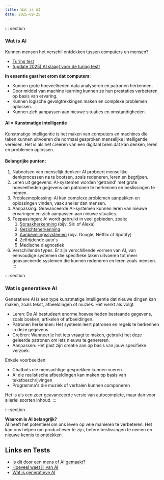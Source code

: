 ```yaml
---
title: Wat is AI
date: 2025-09-25
---
```



::: section
### Wat is AI

Kunnen mensen het verschil ontdekken tussen computers en mensen?

* [Turing test](https://www.youtube.com/watch?v=3wLqsRLvV-c&t=10s)
* [(update 2025) AI slaagt voor de turing test!](https://www.youtube.com/watch?v=gSStet08rSA)

**In essentie gaat het erom dat computers:** 
* Kunnen grote hoeveelheden data analyseren en patronen herkennen.
* Door middel van machine learning kunnen ze hun prestaties verbeteren op basis van ervaring.
* Kunnen logische gevolgtrekkingen maken en complexe problemen oplossen.
* Kunnen zich aanpassen aan nieuwe situaties en omstandigheden.

#### AI = Kunstmatige intelligentie
Kunstmatige intelligentie is het maken van computers en machines die taken kunnen uitvoeren die normaal gesproken menselijke intelligentie vereisen. Het is als het creëren van een digitaal brein dat kan denken, leren en problemen oplossen.

#### Belangrijke punten:
1. Nabootsen van menselijk denken: AI probeert menselijke denkprocessen na te bootsen, zoals redeneren, leren en begrijpen.
2. Leren uit gegevens: AI-systemen worden 'getraind' met grote hoeveelheden gegevens om patronen te herkennen en beslissingen te nemen.
3. Probleemoplossing: AI kan complexe problemen aanpakken en oplossingen vinden, vaak sneller dan mensen.
4. Aanpassing: Geavanceerde AI-systemen kunnen leren van nieuwe ervaringen en zich aanpassen aan nieuwe situaties.
5. Toepassingen: AI wordt gebruikt in veel gebieden, zoals: 
	1. [Spraakherkenning](https://www.youtube.com/watch?v=BOUTfUmI8vs) (bijv. Siri of Alexa)
	2. [Gezichtsherkenning](https://www.youtube.com/watch?v=LHye0MHFvZk)
	3. [Aanbevelingssystemen](https://www.youtube.com/watch?v=q5K6xyyQMFQ) (bijv. Google, Netflix of Spotify)
	4. Zelfrijdende auto's
	5. Medische diagnostiek
6. Verschillende types: Er zijn verschillende vormen van AI, van eenvoudige systemen die specifieke taken uitvoeren tot meer geavanceerde systemen die kunnen redeneren en leren zoals mensen.  
:::

::: section
### Wat is generatieve AI
Generatieve AI is een type kunstmatige intelligentie dat nieuwe dingen kan maken, zoals tekst, afbeeldingen of muziek. 
Het werkt als volgt:

* Leren: De AI bestudeert enorme hoeveelheden bestaande gegevens, zoals boeken, artikelen of afbeeldingen.
* Patronen herkennen: Het systeem leert patronen en regels te herkennen in deze gegevens.
* Creëren: Wanneer je het iets vraagt te maken, gebruikt het deze geleerde patronen om iets nieuws te genereren.
* Aanpassen: Het past zijn creatie aan op basis van jouw specifieke verzoek.

Enkele voorbeelden:

* Chatbots die mensachtige gesprekken kunnen voeren
* AI die realistische afbeeldingen kan maken op basis van tekstbeschrijvingen
* Programma's die muziek of verhalen kunnen componeren

Het is als een zeer geavanceerde versie van autocomplete, maar dan voor allerlei soorten inhoud.
:::


::: section

**Waarom is AI belangrijk?**  
AI heeft het potentieel om ons leven op vele manieren te verbeteren. Het kan ons helpen om productiever te zijn, betere beslissingen te nemen en nieuwe kennis te ontdekken.

## Links en Tests
* [Is dit door een mens of AI gemaakt?](https://tests.quest.nl/maatschappij-cultuur/test-dit-ai-door-een-mens-gemaakt)
* [Hoeveel weet jij van AI](https://tests.quest.nl/maatschappij-cultuur/test-hoeveel-weet-jij-van-ai)
* [Wat is generatieve AI](https://www.youtube.com/watch?v=rwF-X5STYks)

